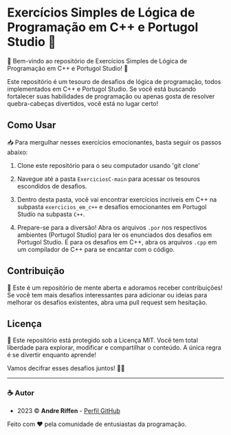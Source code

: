 # Exercícios Simples de Lógica de Programação em C++ e Portugol Studio 🚀

🎉 Bem-vindo ao repositório de Exercícios Simples de Lógica de Programação em C++ e Portugol Studio! 🎉

Este repositório é um tesouro de desafios de lógica de programação, todos implementados em C++ e Portugol Studio. Se você está buscando fortalecer suas habilidades de programação ou apenas gosta de resolver quebra-cabeças divertidos, você está no lugar certo!

## Como Usar

📥 Para mergulhar nesses exercícios emocionantes, basta seguir os passos abaixo:

1. Clone este repositório para o seu computador usando 'git clone'

2. Navegue até a pasta `ExerciciosC-main` para acessar os tesouros escondidos de desafios.

3. Dentro desta pasta, você vai encontrar exercícios incríveis em C++ na subpasta `exercicios_em_c++` e desafios emocionantes em Portugol Studio na subpasta `C++`.

4. Prepare-se para a diversão! Abra os arquivos `.por` nos respectivos ambientes (Portugol Studio) para ler os enunciados dos desafios em Portugol Studio. E para os desafios em C++, abra os arquivos `.cpp` em um compilador de C++ para se encantar com o código.

## Contribuição

🤝 Este é um repositório de mente aberta e adoramos receber contribuições! Se você tem mais desafios interessantes para adicionar ou ideias para melhorar os desafios existentes, abra uma pull request sem hesitação.

## Licença

📜 Este repositório está protegido sob a Licença MIT. Você tem total liberdade para explorar, modificar e compartilhar o conteúdo. A única regra é se divertir enquanto aprende!

Vamos decifrar esses desafios juntos! 💪🚀

---

### ☕ Autor

- 2023 ©️ **Andre Riffen** - [Perfil GitHub](https://github.com/andreriffen)

Feito com ❤️ pela comunidade de entusiastas da programação.
